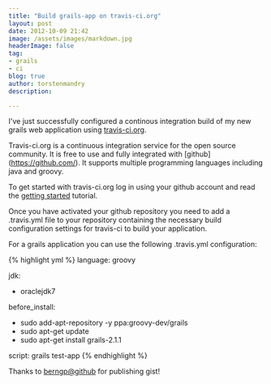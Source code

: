 ```yaml
---
title: "Build grails-app on travis-ci.org"
layout: post
date: 2012-10-09 21:42
image: /assets/images/markdown.jpg
headerImage: false
tag:
- grails
- ci
blog: true
author: torstenmandry
description:  

---
```


I've just successfully configured a continous integration build of my 
new grails web application using [travis-ci.org](http://travis-ci.org/).

Travis-ci.org is a continuous integration service for the open source 
community. It is free to use and fully integrated with [github]
(https://github.com/). It 
supports multiple programming languages including java and groovy.

To get started with travis-ci.org log in using your github account and 
read the [getting started](http://about.travis-ci.org/docs/user/getting-started/) 
tutorial.

Once you have activated your github repository you need to add a 
.travis.yml file to your repository containing the necessary build 
configuration settings for travis-ci to build your application.

For a grails application you can use the following .travis.yml 
configuration:

{% highlight yml %}
language: groovy

jdk:
- oraclejdk7

before_install:
- sudo add-apt-repository -y ppa:groovy-dev/grails
- sudo apt-get update
- sudo apt-get install grails-2.1.1


script: grails test-app
{% endhighlight %}

Thanks to [berngp@github](https://gist.github.com/berngp) for publishing gist! 

